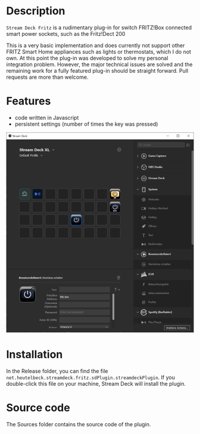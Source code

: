 # Description

`Stream Deck Fritz` is a rudimentary plug-in for switch FRITZ!Box connected smart power sockets, such as the Fritz!Dect 200

This is a very basic implementation and does currently not support other FRITZ Smart Home appliances such as lights or thermostats, which I do not own. At this point the plug-in was developed to solve my personal integration problem.
However, the major technical issues are solved and the remaining work for a fully featured plug-in should be straight forward. Pull requests are more than welcome.

# Features
- code written in Javascript
- persistent settings (number of times the key was pressed)

![](screenshot.png)


# Installation

In the Release folder, you can find the file `net.heutelbeck.streamdeck.fritz.sdPlugin.streamdeckPlugin`. If you double-click this file on your machine, Stream Deck will install the plugin.

# Source code

The Sources folder contains the source code of the plugin.
